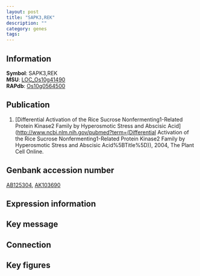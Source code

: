 ```yaml
---
layout: post
title: "SAPK3,REK"
description: ""
category: genes
tags: 
---
```


## Information
__Symbol__: SAPK3,REK  
__MSU__: [LOC_Os10g41490](http://rice.plantbiology.msu.edu/cgi-bin/ORF_infopage.cgi?orf=LOC_Os10g41490)  
__RAPdb__: [Os10g0564500](http://rapdb.dna.affrc.go.jp/viewer/gbrowse_details/irgsp1?name=Os10g0564500)  

## Publication
1. [Differential Activation of the Rice Sucrose Nonfermenting1-Related Protein Kinase2 Family by Hyperosmotic Stress and Abscisic Acid](http://www.ncbi.nlm.nih.gov/pubmed?term=(Differential Activation of the Rice Sucrose Nonfermenting1-Related Protein Kinase2 Family by Hyperosmotic Stress and Abscisic Acid%5BTitle%5D)), 2004, The Plant Cell Online.

## Genbank accession number
[AB125304](http://www.ncbi.nlm.nih.gov/nuccore/AB125304), [AK103690](http://www.ncbi.nlm.nih.gov/nuccore/AK103690)

## Expression information

## Key message

## Connection

## Key figures


